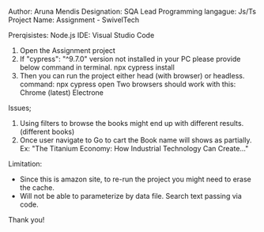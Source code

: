 Author: Aruna Mendis
Designation: SQA Lead
Programming langague: Js/Ts
Project Name: Assignment - SwivelTech

Prerqisistes: Node.js
IDE: Visual Studio Code

1. Open the Assignment project 
2. If "cypress": "^9.7.0" version not installed in your PC please provide below command in terminal.
npx cypress install
3. Then you can run the project either head (with browser) or headless.
command: npx cypress open
Two browsers should work with this:
 Chrome (latest)
 Electrone

Issues;
1. Using filters to browse the books might end up with different results. (different books)
2. Once user navigate to Go to cart the Book name will shows as partially. Ex: "The Titanium Economy: How Industrial Technology Can Create..."

Limitation: 
- Since this is amazon site, to re-run the project you might need to erase the cache.
- Will not be able to parameterize by data file. Search text passing via code. 

Thank you!